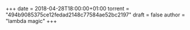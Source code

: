 +++
date = 2018-04-28T18:00:00+01:00
torrent = "494b9085375ce12fedad2148c77584ae52bc2197"
draft = false
author = "lambda magic"
+++